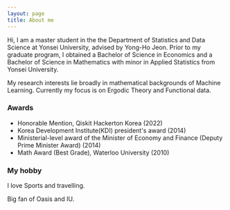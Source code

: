```yaml
---
layout: page
title: About me
--- 
```


Hi, I am a master student in the the Department of Statistics and Data Science at Yonsei University, advised by Yong-Ho Jeon. Prior to my graduate program, I obtained a Bachelor of Science in Economics and a Bachelor of Science in Mathematics with minor in Applied Statistics from Yonsei University.

My research interests lie broadly in mathematical backgrounds of Machine Learning. Currently my focus is on Ergodic Theory and Functional data.

### Awards
- Honorable Mention, Qiskit Hackerton Korea (2022)
- Korea Development Institute(KDI) president's award (2014)
- Ministerial-level award of the Minister of Economy and Finance (Deputy Prime Minister Award) (2014)
- Math Award (Best Grade), Waterloo University (2010)

### My hobby
I love Sports and travelling.

Big fan of Oasis and IU.
